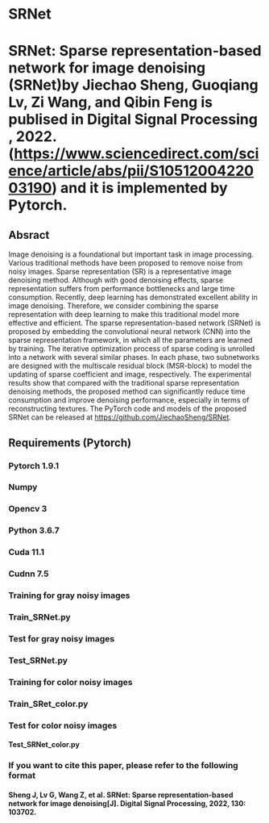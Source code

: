 # SRNet
# SRNet: Sparse representation-based network for image denoising (SRNet)by Jiechao Sheng, Guoqiang Lv, Zi Wang, and Qibin Feng is publised in Digital Signal Processing , 2022. (https://www.sciencedirect.com/science/article/abs/pii/S1051200422003190) and it is implemented by Pytorch.


## Absract
Image denoising is a foundational but important task in image processing. Various traditional methods have been proposed to remove noise from noisy images. Sparse representation (SR) is a representative image denoising method. Although with good denoising effects, sparse representation suffers from
performance bottlenecks and large time consumption. Recently, deep learning has demonstrated excellent ability in image denoising. Therefore, we consider combining the sparse representation with deep learning to make this traditional model more effective and efficient. The sparse representation-based
network (SRNet) is proposed by embedding the convolutional neural network (CNN) into the sparse representation framework, in which all the parameters are learned by training. The iterative optimization process of sparse coding is unrolled into a network with several similar phases. In each phase, two
subnetworks are designed with the multiscale residual block (MSR-block) to model the updating of sparse coefficient and image, respectively. The experimental results show that compared with the traditional sparse representation denoising methods, the proposed method can significantly reduce time
consumption and improve denoising performance, especially in terms of reconstructing textures. The PyTorch code and models of the proposed SRNet can be released at https://github.com/JiechaoSheng/SRNet.

## Requirements (Pytorch)
### Pytorch 1.9.1 
### Numpy 
### Opencv 3
### Python 3.6.7
### Cuda 11.1
### Cudnn 7.5

### Training for gray noisy images
### Train_SRNet.py

### Test for gray noisy images
### Test_SRNet.py 

### Training for color noisy images
### Train_SRet_color.py

### Test for color noisy images
#### Test_SRNet_color.py

### If you want to cite this paper, please refer to the following format
#### Sheng J, Lv G, Wang Z, et al. SRNet: Sparse representation-based network for image denoising[J]. Digital Signal Processing, 2022, 130: 103702.
